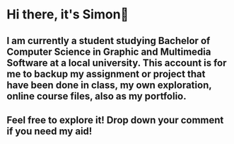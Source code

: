 # Hi there, it's Simon👋

## I am currently a student studying Bachelor of Computer Science in Graphic and Multimedia Software at a local university. This account is for me to backup my assignment or project that have been done in class, my own exploration, online course files, also as my portfolio.

## Feel free to explore it! Drop down your comment if you need my aid!
